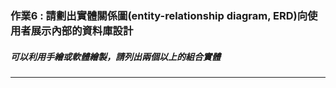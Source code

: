 ### 作業6 : 請劃出實體關係圖(entity-relationship diagram, ERD)向使用者展示內部的資料庫設計
##### 可以利用手繪或軟體繪製，請列出兩個以上的組合實體
---
